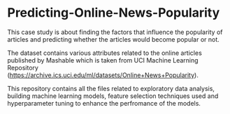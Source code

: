 # Predicting-Online-News-Popularity

This case study is about finding the factors that influence the popularity of articles and predicting whether the articles would become popular or not. 

The dataset contains various attributes related to the online articles published by Mashable which is taken from UCI Machine Learning Repository (https://archive.ics.uci.edu/ml/datasets/Online+News+Popularity).

This repository contains all the files related to exploratory data analysis, building machine learning models, feature selection techniques used and hyperparameter tuning to enhance the perfromance of the models.
